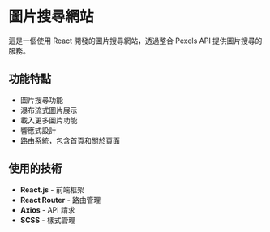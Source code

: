 # 圖片搜尋網站

這是一個使用 React 開發的圖片搜尋網站，透過整合 Pexels API 提供圖片搜尋的服務。

## 功能特點

- 圖片搜尋功能
- 瀑布流式圖片展示
- 載入更多圖片功能
- 響應式設計
- 路由系統，包含首頁和關於頁面

## 使用的技術

- **React.js** - 前端框架
- **React Router** - 路由管理
- **Axios** - API 請求
- **SCSS** - 樣式管理
